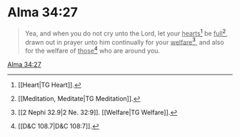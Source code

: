 # Alma 34:27

> Yea, and when you do not cry unto the Lord, let your <u>hearts</u>[^a] be <u>full</u>[^b], drawn out in prayer unto him continually for your <u>welfare</u>[^c], and also for the welfare of <u>those</u>[^d] who are around you.

[Alma 34:27](https://www.churchofjesuschrist.org/study/scriptures/bofm/alma/34?lang=eng&id=p27#p27)


[^a]: [[Heart|TG Heart]].  
[^b]: [[Meditation, Meditate|TG Meditation]].  
[^c]: [[2 Nephi 32.9|2 Ne. 32:9]]. [[Welfare|TG Welfare]].  
[^d]: [[D&C 108.7|D&C 108:7]].  
